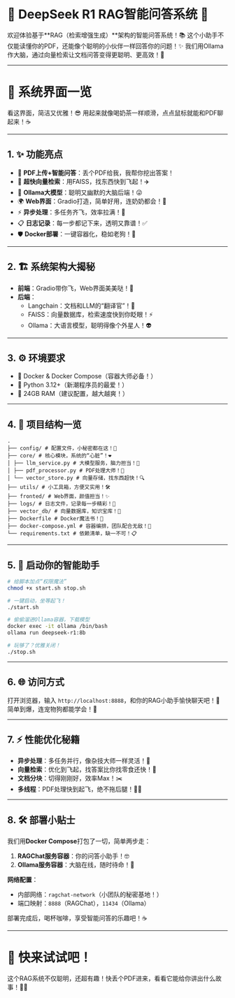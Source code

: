 # 🌟 DeepSeek R1 RAG智能问答系统 🚀

欢迎体验基于**RAG（检索增强生成）**架构的智能问答系统！📚 这个小助手不仅能读懂你的PDF，还能像个聪明的小伙伴一样回答你的问题！✨ 我们用Ollama作大脑，通过向量检索让文档问答变得更聪明、更高效！🧠

---


# 🎨 系统界面一览

看这界面，简洁又优雅！😎 用起来就像喝奶茶一样顺滑，点点鼠标就能和PDF聊起来！☕

---

## 1. ✨ 功能亮点

- 📖 **PDF上传+智能问答**：丢个PDF给我，我帮你挖出答案！
- 🔎 **超快向量检索**：用FAISS，找东西快到飞起！✈️
- 🤖 **Ollama大模型**：聪明又幽默的大脑后端！😜
- 🌍 **Web界面**：Gradio打造，简单好用，连奶奶都会！👵
- ⚡ **异步处理**：多任务齐飞，效率拉满！🚀
- 📋 **日志记录**：每一步都记下来，透明又靠谱！✅
- 🛡️ **Docker部署**：一键容器化，稳如老狗！🐶

---

## 2. 🏗️ 系统架构大揭秘

- **前端**：Gradio带你飞，Web界面美美哒！🌈
- **后端**：
  - Langchain：文档和LLM的“翻译官”！🌉
  - FAISS：向量数据库，检索速度快到你眨眼！⚡
  - Ollama：大语言模型，聪明得像个外星人！👽

---

## 3. ⚙️ 环境要求

- 🐳 Docker & Docker Compose（容器大师必备！）
- 🐍 Python 3.12+（新潮程序员的最爱！）
- 💾 24GB RAM（建议配置，越大越爽！）

---

## 4. 📂 项目结构一览

```shell
.
├── config/ # 配置文件，小秘密都在这！🔑
├── core/ # 核心模块，系统的“心脏”！❤️
│ ├── llm_service.py # 大模型服务，脑力担当！🧠
│ ├── pdf_processor.py # PDF处理大师！📜
│ └── vector_store.py # 向量存储，找东西超快！🔍
├── utils/ # 小工具箱，方便又实用！🛠️
├── fronted/ # Web界面，颜值担当！✨
├── logs/ # 日志文件，记录每一步精彩！📝
├── vector_db/ # 向量数据库，知识宝库！🏦
├── Dockerfile # Docker魔法书！📘
├── docker-compose.yml # 容器编排，团队配合无敌！🤝
└── requirements.txt # 依赖清单，缺一不可！📋
```

---

## 5. 🚀 启动你的智能助手

```bash
# 给脚本加点“权限魔法”
chmod +x start.sh stop.sh

# 一键启动，坐等起飞！
./start.sh

# 偷偷溜进Ollama容器，下载模型
docker exec -it ollama /bin/bash  
ollama run deepseek-r1:8b

# 玩够了？优雅关闭！
./stop.sh
```

---

## 6. 🌐 访问方式

打开浏览器，输入 `http://localhost:8888`，和你的RAG小助手愉快聊天吧！💬 简单到爆，连宠物狗都能学会！🐾

---

## 7. ⚡ 性能优化秘籍

- **异步处理**：多任务并行，像杂技大师一样灵活！🎪
- **向量检索**：优化到飞起，找答案比你找零食还快！🍕
- **文档分块**：切得刚刚好，效率Max！✂️
- **多线程**：PDF处理快到起飞，绝不拖后腿！🏃‍♂️

---

## 8. 🛠️ 部署小贴士

我们用**Docker Compose**打包了一切，简单两步走：

1. **RAGChat服务容器**：你的问答小助手！🤓
2. **Ollama服务容器**：大脑在线，随时待命！🧠

**网络配置**：
- 内部网络：`ragchat-network`（小团队的秘密基地！）
- 端口映射：`8888`（RAGChat），`11434`（Ollama）

部署完成后，喝杯咖啡，享受智能问答的乐趣吧！☕

---

# 🎉 快来试试吧！

这个RAG系统不仅聪明，还超有趣！快丢个PDF进来，看看它能给你讲出什么故事！📖✨


